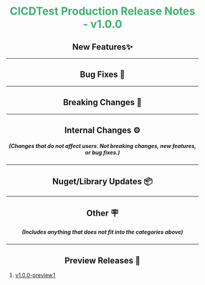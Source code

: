 <h1 align="center" style='color:mediumseagreen;font-weight:bold'>
    CICDTest Production Release Notes - v1.0.0
</h1>

<h2 style="font-weight:bold" align="center">New Features✨</h2>

---

<h2 style="font-weight:bold" align="center">Bug Fixes 🐛</h2>

---

<h2 style="font-weight:bold" align="center">Breaking Changes 🧨</h2>

---

<h2 style="font-weight:bold" align="center">Internal Changes ⚙️</h2>
<h5 align="center">(Changes that do not affect users.  Not breaking changes, new features, or bug fixes.)</h5>

---

<h2 style="font-weight:bold" align="center">Nuget/Library Updates 📦</h2>

---

<h2 style="font-weight:bold" align="center">Other 🪧</h2>
<h5 align="center">(Includes anything that does not fit into the categories above)</h5>

---

<h2 style="font-weight:bold" align="center">Preview Releases 🚀</h2>

1. [v1.0.0-preview.1](https://github.com/KinsonDigital/CICDTest/milestone/1)
